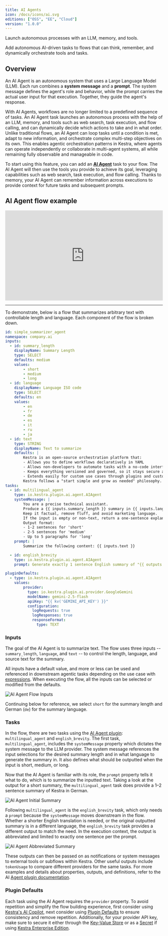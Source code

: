 ```yaml
---
title: AI Agents
icon: /docs/icons/ai.svg
editions: ["OSS", "EE", "Cloud"]
version: "1.0.0"
---
```


Launch autonomous processes with an LLM, memory, and tools.

Add autonomous AI-driven tasks to flows that can think, remember, and dynamically orchestrate tools and tasks.

## Overview

An AI Agent is an autonomous system that uses a Large Language Model (LLM). Each run combines a **system message** and a **prompt**. The system message defines the agent's role and behavior, while the prompt carries the actual user input for that execution. Together, they guide the agent's response.

With AI Agents, workflows are no longer limited to a predefined sequence of tasks. An AI Agent task launches an autonomous process with the help of an LLM, memory, and tools such as web search, task execution, and flow calling, and can dynamically decide which actions to take and in what order. Unlike traditional flows, an AI Agent can loop tasks until a condition is met, adapt to new information, and orchestrate complex multi-step objectives on its own. This enables agentic orchestration patterns in Kestra, where agents can operate independently or collaborate in multi-agent systems, all while remaining fully observable and manageable in code.

To start using this feature, you can add an [**AI Agent**](/plugins/plugin-ai/agent) task to your flow. The AI Agent will then use the tools you provide to achieve its goal, leveraging capabilities such as web search, task execution, and flow calling. Thanks to memory, your AI Agent can remember information across executions to provide context for future tasks and subsequent prompts.

## AI Agent flow example

<div style="position: relative; padding-bottom: calc(48.95833333333333% + 41px); height: 0; width: 100%;"><iframe src="https://demo.arcade.software/KL8TVCdgVc4nS5OTS6VS?embed&embed_mobile=tab&embed_desktop=inline&show_copy_link=true" title="AI Agent 3 | Kestra" frameborder="0" loading="lazy" webkitallowfullscreen mozallowfullscreen allowfullscreen allow="clipboard-write" style="position: absolute; top: 0; left: 0; width: 100%; height: 100%; color-scheme: light;" ></iframe></div>

---

To demonstrate, below is a flow that summarizes arbitrary text with controllable length and language. Each component of the flow is broken down.

```yaml
id: simple_summarizer_agent
namespace: company.ai
inputs:
  - id: summary_length
    displayName: Summary Length
    type: SELECT
    defaults: medium
    values:
        - short
        - medium
        - long
  - id: language
    displayName: Language ISO code
    type: SELECT
    defaults: en
    values:
        - en
        - fr
        - de
        - es
        - it
        - ru
        - ja
  - id: text
    type: STRING
    displayName: Text to summarize
    defaults: |
        Kestra is an open-source orchestration platform that:
        - Allows you to define workflows declaratively in YAML
        - Allows non-developers to automate tasks with a no-code interface
        - Keeps everything versioned and governed, so it stays secure and auditable
        - Extends easily for custom use cases through plugins and custom scripts.
        Kestra follows a "start simple and grow as needed" philosophy. You can schedule a basic workflow in a few minutes, then later add Python scripts, Docker containers, or complicated branching logic if the situation calls for it. 
tasks:
  - id: multilingual_agent
    type: io.kestra.plugin.ai.agent.AIAgent
    systemMessage: |
        You are a precise technical assistant.
        Produce a {{ inputs.summary_length }} summary in {{ inputs.language }}.
        Keep it factual, remove fluff, and avoid marketing language.
        If the input is empty or non-text, return a one-sentence explanation.
        Output format:
        - 1-2 sentences for 'short'
        - 2-5 sentences for 'medium'
        - Up to 5 paragraphs for 'long'
    prompt: |
        Summarize the following content: {{ inputs.text }}

  - id: english_brevity
    type: io.kestra.plugin.ai.agent.AIAgent
    prompt: Generate exactly 1 sentence English summary of "{{ outputs.multilingual_agent.textOutput }}"

pluginDefaults:
  - type: io.kestra.plugin.ai.agent.AIAgent
    values:
        provider:
          type: io.kestra.plugin.ai.provider.GoogleGemini
          modelName: gemini-2.5-flash
          apiKey: "{{ kv('GEMINI_API_KEY') }}"
          configuration:
            logRequests: true
            logResponses: true
            responseFormat: 
              type: TEXT
```

### Inputs

The goal of the AI Agent is to summarize text. The flow uses three inputs -- `summary_length`, `language`, and `text` -- to control the length, language, and source text for the summary.

All inputs have a default value, and more or less can be used and referenced in downstream agentic tasks depending on the use case with [expressions](../expressions/index.md). When executing the flow, all the inputs can be selected or modified from the defaults.

![AI Agent Flow Inputs](/docs/ai-tools/ai-agent-inputs.png)

Continuing below for reference, we select `short` for the summary length and German (`de`) for the summary language.

### Tasks

In the flow, there are two tasks using the [AI Agent plugin](/plugins/plugin-ai/agent): `multilingual_agent` and `english_brevity`. The first task, `multilingual_agent`, includes the `systemMessage` property which dictates the system message to the LLM provider. The system message references the input selections for the desired summary length and in what language to generate the summary in. It also defines what should be outputted when the input is short, medium, or long.

Now that the AI Agent is familiar with its role, the `prompt` property tells it what to do, which is to summarize the inputted text. Taking a look at the output for a short summary, the `multilingual_agent` task does provide a 1–2 sentence summary of Kestra in German.

![AI Agent Initial Summary](/docs/ai-tools/ai-agent-summary.png)

Following `multilingual_agent` is the `english_brevity` task, which only needs a `prompt` because the `systemMessage` moves downstream in the flow. Whether a shorter English translation is needed, or the original outputted summary is in a different language, the `english_brevity` task provides a different output to match the need. In the execution context, the output is abbreviated and limited to exactly one sentence per the prompt.

![AI Agent Abbreviated Summary](/docs/ai-tools/ai-agent-brevity.png)

These outputs can then be passed on as notifications or system messages to external tools or subflows within Kestra. Other useful outputs include `tokenUsage` to compare different providers for the same tasks. For more examples and details about properties, outputs, and definitions, refer to the AI [Agent plugin documentation](/plugins/plugin-ai/agent).

### Plugin Defaults

Each task using the AI Agent requires the `provider` property. To avoid repetition and simplify the flow building experience, first consider using [Kestra's AI Copilot](ai-copilot.md), next consider using [Plugin Defaults](../04.workflow-components/09.plugin-defaults.md) to ensure consistency and remove repetition. Additionally, for your provider API key, make sure to secure it either through the [Key-Value Store](../05.concepts/05.kv-store.md) or as a [Secret](../05.concepts/04.secret.md) if using [Kestra Enterprise Edition](../06.enterprise/01.overview/01.enterprise-edition.md).
